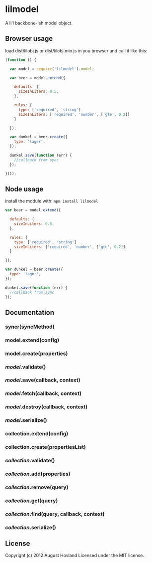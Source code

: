 # lilmodel

A li'l backbone-ish model object.

## Browser usage

load dist/lilobj.js or dist/lilobj.min.js in you browser and call it like this:

```javascript
(function () {

  var model = require('lilmodel').model;

  var beer = model.extend({

    defaults: {
      sizeInLiters: 0.5,
    },

    rules: {
      type: ['required', 'string']
      sizeInLiters: ['required', 'number', ['gte', 0.2]]
    }

  });

  var dunkel = beer.create({
    type: 'lager',
  });

  dunkel.save(function (err) {
    //callback from sync 
  });

}());
```

## Node usage

install the module with: `npm install lilmodel`

```javascript
var beer = model.extend({

  defaults: {
    sizeInLiters: 0.5,
  },

  rules: {
    type: ['required', 'string']
    sizeInLiters: ['required', 'number', ['gte', 0.2]]
  }

});

var dunkel = beer.create({
  type: 'lager',
});

dunkel.save(function (err) {
  //callback from sync 
});
```

## Documentation

### syncr(syncMethod)

### model.extend(config)

### model.create(properties)

### _model_.validate()

### _model_.save(callback, context)

### _model_.fetch(callback, context)

### _model_.destroy(callback, context)

### _model_.serialize()

### collection.extend(config)

### collection.create(propertiesList)

### _collection_.validate()

### _collection_.add(properties)

### _collection_.remove(query)

### _collection_.get(query)

### _collection_.find(query, callback, context)

### _collection_.serialize()

## License
Copyright (c) 2012 August Hovland
Licensed under the MIT license.
